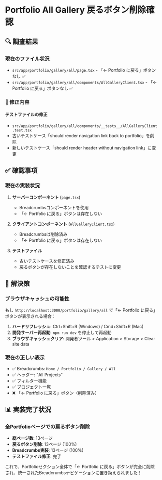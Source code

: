 # Portfolio All Gallery 戻るボタン削除確認

## 🔍 調査結果

### 現在のファイル状況

- `src/app/portfolio/gallery/all/page.tsx` - 「← Portfolio に戻る」ボタンなし ✅
- `src/app/portfolio/gallery/all/components/AllGalleryClient.tsx` - 「← Portfolio に戻る」ボタンなし ✅

### 🔧 修正内容

#### テストファイルの修正

- `src/app/portfolio/gallery/all/components/__tests__/AllGalleryClient.test.tsx`
- 古いテストケース「should render navigation link back to portfolio」を削除
- 新しいテストケース「should render header without navigation link」に変更

## ✅ 確認事項

### 現在の実装状況

1. **サーバーコンポーネント** (`page.tsx`)
   - Breadcrumbsコンポーネントを使用
   - 「← Portfolio に戻る」ボタンは存在しない

2. **クライアントコンポーネント** (`AllGalleryClient.tsx`)
   - Breadcrumbsは削除済み
   - 「← Portfolio に戻る」ボタンは存在しない

3. **テストファイル**
   - 古いテストケースを修正済み
   - 戻るボタンが存在しないことを確認するテストに変更

## 🚀 解決策

### ブラウザキャッシュの可能性

もし `http://localhost:3000/portfolio/gallery/all` で「← Portfolio に戻る」ボタンが表示される場合：

1. **ハードリフレッシュ**: Ctrl+Shift+R (Windows) / Cmd+Shift+R (Mac)
2. **開発サーバー再起動**: `npm run dev` を停止して再起動
3. **ブラウザキャッシュクリア**: 開発者ツール > Application > Storage > Clear site data

### 現在の正しい表示

- ✅ Breadcrumbs: `Home / Portfolio / Gallery / All`
- ✅ ヘッダー: "All Projects"
- ✅ フィルター機能
- ✅ プロジェクト一覧
- ❌ 「← Portfolio に戻る」ボタン（削除済み）

## 📊 実装完了状況

### 全Portfolioページでの戻るボタン削除

- **総ページ数**: 13ページ
- **戻るボタン削除**: 13ページ (100%)
- **Breadcrumbs実装**: 13ページ (100%)
- **テストファイル修正**: 完了

これで、Portfolioセクション全体で「← Portfolio に戻る」ボタンが完全に削除され、統一されたBreadcrumbsナビゲーションに置き換えられました！
